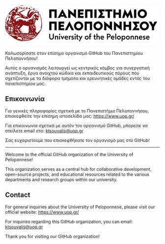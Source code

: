 ![university logo](logo-uop-black-red-v1.png)

Καλωσορίσατε στον επίσημο οργανισμό GitHub του Πανεπιστημίου Πελοποννήσου!

Αυτός ο οργανισμός λειτουργεί ως κεντρικός κόμβος για συνεργατική ανάπτυξη, έργα ανοιχτού κώδικα και εκπαιδευτικούς πόρους που σχετίζονται με τα διάφορα τμήματα και ερευνητικές ομάδες εντός του πανεπιστημίου μας.

## Επικοινωνία
Για γενικές πληροφορίες σχετικά με το Πανεπιστήμιο Πελοποννήσου, επισκεφθείτε την επίσημη ιστοσελίδα μας: https://www.uop.gr/

Για επικοινωνία σχετικά με αυτόν τον οργανισμό GitHub, μπορείτε να στείλετε email στο: ktsouvalis@uop.gr

Σας ευχαριστούμε που επισκεφθήκατε τον οργανισμό μας στο GitHub!

---

Welcome to the official GitHub organization of the University of Peloponnese!

This organization serves as a central hub for collaborative development, open-source projects, and educational resources related to the various departments and research groups within our university.

## Contact
For general inquiries about the University of Peloponnese, please visit our official website: https://www.uop.gr/

For inquiries regarding this GitHub organization, you can email: ktsouvalis@uop.gr

Thank you for visiting our GitHub organization!
